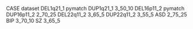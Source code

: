 CASE        dataset
DEL1q21_1   pymatch
DUP1q21_1   3_50_10
DEL16p11_2  pymatch
DUP16p11_2  2_70_25
DEL22q11_2  3_65_5
DUP22q11_2  3_55_5
ASD         2_75_25
BIP         3_70_10
SZ          3_65_5